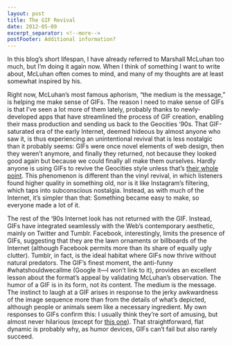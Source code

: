 ```yaml
---
layout: post
title: The GIF Revival
date: 2012-05-09
excerpt_separator: <!--more-->
postFooter: Additional information?
---
```


In this blog’s short lifespan, I have already referred to Marshall McLuhan too much, but I’m doing it again now. When I think of something I want to write about, McLuhan often comes to mind, and many of my thoughts are at least somewhat inspired by his.

Right now, McLuhan’s most famous aphorism, “the medium is the message,” is helping me make sense of GIFs. The reason I need to make sense of GIFs is that I’ve seen a lot more of them lately, probably thanks to newly-developed apps that have streamlined the process of GIF creation, enabling their mass production and sending us back to the Geocities ‘90s. That GIF-saturated era of the early Internet, deemed hideous by almost anyone who saw it, is thus experiencing an unintentional revival that is less nostalgic than it probably seems: GIFs were once novel elements of web design, then they weren’t anymore, and finally they returned, not because they looked good again but because we could finally all make them ourselves. Hardly anyone is using GIFs to revive the Geocities style unless that’s <a href="http://wonder-tonic.com/geocitiesizer/">their whole point</a>. This phenomenon is different than the vinyl revival, in which listeners found higher quality in something old, nor is it like Instagram’s filtering, which taps into subconscious nostalgia. Instead, as with much of the Internet, it’s simpler than that: Something became easy to make, so everyone made a lot of it.

The rest of the ‘90s Internet look has not returned with the GIF. Instead, GIFs have integrated seamlessly with the Web’s contemporary aesthetic, mainly on Twitter and Tumblr. Facebook, interestingly, limits the presence of GIFs, suggesting that they are the lawn ornaments or billboards of the Internet (although Facebook permits more than its share of equally ugly clutter). Tumblr, in fact, is the ideal habitat where GIFs now thrive without natural predators. The GIF’s finest moment, the anti-funny #whatshouldwecallme (Google it—I won’t link to it), provides an excellent lesson about the format’s appeal by validating McLuhan’s observation. The humor of a GIF is in its form, not its content. The medium is the message. The instinct to laugh at a GIF arises in response to the jerky awkwardness of the image sequence more than from the details of what’s depicted, although people or animals seem like a necessary ingredient. My own responses to GIFs confirm this: I usually think they’re sort of amusing, but almost never hilarious (except for <a href="http://theclassical.org/theclog/the-life-affirming-power-of-excited-grizzlies-kid-dot-gif">this one</a>). That straightforward, flat dynamic is probably why, as humor devices, GIFs can’t fail but also rarely succeed.